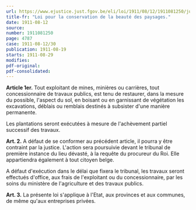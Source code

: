 ```yaml
---
url: https://www.ejustice.just.fgov.be/eli/loi/1911/08/12/1911081250/justel
title-fr: "Loi pour la conservation de la beauté des paysages."
date: 1911-08-12
source:
number: 1911081250
page: 4787
case: 1911-08-12/30
publication: 1911-08-19
starts: 1911-08-29
modifies:
pdf-original:
pdf-consolidated:
---
```


**Article 1er.** Tout exploitant de mines, minières ou carrières, tout concessionnaire de travaux publics, est tenu de restaurer, dans la mesure du possible, l'aspect du sol, en boisant ou en garnissant de végétation les excavations, déblais ou remblais destinés à subsister d'une manière permanente.

Les plantations seront exécutées à mesure de l'achèvement partiel successif des travaux.

**Art. 2.** A défaut de se conformer au précédent article, il pourra y être contraint par la justice. L'action sera poursuivie devant le tribunal de première instance du lieu dévasté, à la requête du procureur du Roi. Elle appartiendra également à tout citoyen belge.

A défaut d'exécution dans le délai que fixera le tribunal, les travaux seront effectués d'office, aux frais de l'exploitant ou du concessionnaire, par les soins du ministère de l'agriculture et des travaux publics.

**Art. 3.** La présente loi s'applique à l'Etat, aux provinces et aux communes, de même qu'aux entreprises privées.
